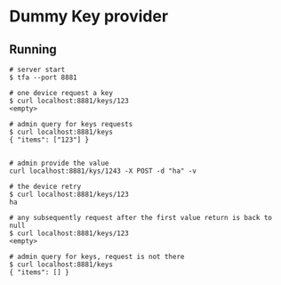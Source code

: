 # Dummy Key provider

## Running

    # server start
    $ tfa --port 8881

    # one device request a key
    $ curl localhost:8881/keys/123
    <empty>

    # admin query for keys requests
    $ curl localhost:8881/keys
    { "items": ["123"] }
    

    # admin provide the value
    curl localhost:8881/kys/1243 -X POST -d "ha" -v

    # the device retry
    $ curl localhost:8881/keys/123
    ha
    
    # any subsequently request after the first value return is back to null 
    $ curl localhost:8881/keys/123
    <empty>

    # admin query for keys, request is not there
    $ curl localhost:8881/keys
    { "items": [] }
    
